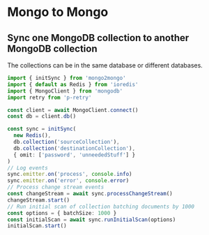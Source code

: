# Mongo to Mongo

## Sync one MongoDB collection to another MongoDB collection

The collections can be in the same database or different databases.

```typescript
import { initSync } from 'mongo2mongo'
import { default as Redis } from 'ioredis'
import { MongoClient } from 'mongodb'
import retry from 'p-retry'

const client = await MongoClient.connect()
const db = client.db()

const sync = initSync(
  new Redis(),
  db.collection('sourceCollection'),
  db.collection('destinationCollection'),
  { omit: ['password', 'unneededStuff'] }
)
// Log events
sync.emitter.on('process', console.info)
sync.emitter.on('error', console.error)
// Process change stream events
const changeStream = await sync.processChangeStream()
changeStream.start()
// Run initial scan of collection batching documents by 1000
const options = { batchSize: 1000 }
const initialScan = await sync.runInitialScan(options)
initialScan.start()
```

